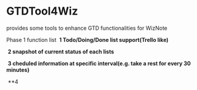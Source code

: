 # GTDTool4Wiz
provides some tools to enhance GTD functionalities for WizNote

Phase 1 function list
  **1 Todo/Doing/Done list support(Trello like)**

  **2 snapshot of current status of each lists**

  **3 cheduled information at specific interval(e.g. take a rest for every 30 minutes)**

  **4  
